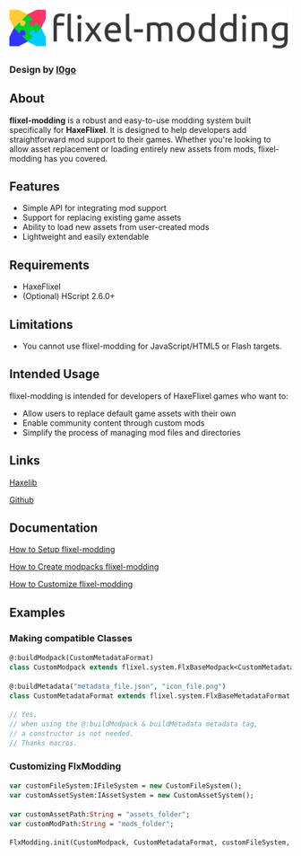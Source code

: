 ![](assets/images/logo_normal.png?raw=true)
### Design by [l0go](https://github.com/l0go)

## About
**flixel-modding** is a robust and easy-to-use modding system built specifically for **HaxeFlixel**. It is designed to help developers add straightforward mod support to their games. Whether you're looking to allow asset replacement or loading entirely new assets from mods, flixel-modding has you covered.

## Features
- Simple API for integrating mod support
- Support for replacing existing game assets
- Ability to load new assets from user-created mods
- Lightweight and easily extendable

## Requirements
- HaxeFlixel
- (Optional) HScript 2.6.0+

## Limitations
- You cannot use flixel-modding for JavaScript/HTML5 or Flash targets.

## Intended Usage
flixel-modding is intended for developers of HaxeFlixel games who want to:
- Allow users to replace default game assets with their own
- Enable community content through custom mods
- Simplify the process of managing mod files and directories

## Links
[Haxelib](https://lib.haxe.org/p/flixel-modding/)

[Github](https://github.com/akaFinn/flixel-modding/tree/master)

<!-- start-github-only -->
## Documentation
[How to Setup flixel-modding](docs/doc_setup.md)

[How to Create modpacks flixel-modding](docs/doc_create.md)

[How to Customize flixel-modding](docs/doc_customize.md)
<!-- end-github-only -->

## Examples
### Making compatible Classes
```haxe
@:buildModpack(CustomMetadataFormat)
class CustomModpack extends flixel.system.FlxBaseModpack<CustomMetadataFormat> {}

@:buildMetadata("metadata_file.json", "icon_file.png")
class CustomMetadataFormat extends flixel.system.FlxBaseMetadataFormat {}

// Yes, 
// when using the @:buildModpack & buildMetadata metadata tag, 
// a constructor is not needed. 
// Thanks macros.
```
### Customizing FlxModding
```haxe
var customFileSystem:IFileSystem = new CustomFileSystem();
var customAssetSystem:IAssetSystem = new CustomAssetSystem();

var customAssetPath:String = "assets_folder";
var customModPath:String = "mods_folder";

FlxModding.init(CustomModpack, CustomMetadataFormat, customFileSystem, customAssetSystem, customAssetPath, customModPath);
```
